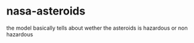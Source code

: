 # nasa-asteroids
the model basically tells about wether the asteroids is hazardous or non hazardous
